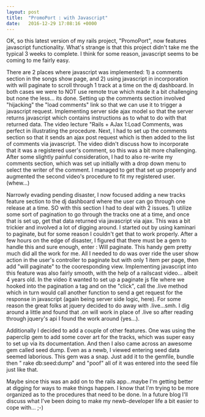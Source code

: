 ```yaml
---
layout: post
title:  "PromoPort : with Javascript"
date:   2016-12-29 17:08:16 +0000
---
```



OK, so this latest version of my rails project, "PromoPort", now features javascript functionality. What's strange is that this project didn't take me the typical 3 weeks to complete. I think for some reason, javascript seems to be coming to me fairly easy. 

There are 2 places where javascript was implemented: 1) a comments section in the songs show page, and 2) using javascript in incorporation with will paginate to scroll through 1 track at a time on the dj dashboard. In both cases we were to NOT use remote true which made it a bit challenging but none the less... its done. Setting up the comments section involved "hijacking" the "load comments" link so that we can use it to trigger a javascript request. Implementing server side ajax model so that the server returns javascript which contains instructions as to what to do with that returned data. The video lecture "Rails + AJax 1:Load Comments, was perfect in illustrating the procedure. Next, I had to set up the comments section so that it sends an ajax post request which is then added to the list of comments via javascript. The video didn't discuss how to incorporate that it was a registered user's comment, so this was a bit more challenging. After some slightly painful consideration, I had to also re-write my comments section, which was set up initially with a drop down menu to select the writer of the comment. I managed to get that set up properly and augmented the second video's procedure to fit my registered user. (whew...)

Narrowly evading pending disaster, I now focused adding a new tracks feature section to the dj dashboard where the user can go through one release at a time. SO with this section I had to deal with 2 issues. 1) utilize some sort of pagination to go through the tracks one at a time, and once that is set up,  get that data returned via javascript via ajax. This was a bit trickier and involved a lot of digging around. I started out by using kaminari to paginate, but for some reason I couldn't get that to work properly. After a few hours on the edge of disaster, I figured that there must be a gem to handle this and sure enough, enter : Will paginate. This handy gem pretty much did all the work for me. All I needed to do was over ride the user show action in the user's controller to paginate but with only 1 item per page, then add "will paginate" to the cooresponding view. Implementing javascript into this feature was also fairly smooth, with the help of a railscast video... albeit 4 years old. In the video it wanted to set up a paginate js file where we hooked into the pagination a tag and on the "click", call the .live method which in turn would call another function to send a get request for the response in javascript (again being server side logic, here). For some reason the great folks at jquery decided to do away with .live...smh. I dig around a little and found that .on will work in place of .live so after reading through jquery's api I found the work around (yes...).

Additionally I decided to add a couple of other features. One was using the paperclip gem to add some cover art for the tracks, which was super easy to set up via its documentation. And then I also came across an awesome gem called seed dump. Even as a newb, I viewed entering seed data seemed laborious. This gem was a snap. Just add it to the gemfile, bundle then " rake db:seed:dump" and "poof" all of it was entered into the seed file just like that. 

Maybe since this was an add on to the rails app...maybe I'm getting better at digging for ways to make things happen. I know that I'm trying to be more organized as to the procedures that need to be done. In a future blog I'll discuss what I've been doing to make my newb-developer life a bit easier to cope with... ;-)
